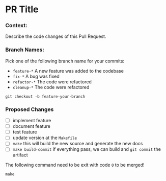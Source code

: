 # PR Title

### Context:
Describe the code changes of this Pull Request.

### Branch Names:

Pick one of the following branch name for your commits:
- `feature-*` A new feature was added to the codebase
- `fix-*` A bug was fixed
- `refactor-*` The code were refactored
- `cleanup-*` The code were refactored

```
git checkout -b feature-your-branch
```

### Proposed Changes

- [ ] implement feature
- [ ] document feature
- [ ] test feature
- [ ] update version at the `Makefile`
- [ ] `make` this will build the new source and generate the new docs
- [ ] `make build-commit` if everything pass, we can build and `git commit` the artifact

The following command need to be exit with code `0` to be merged!
```
make
```
